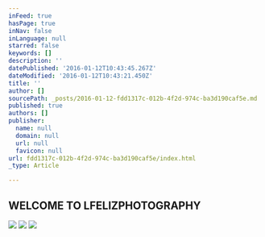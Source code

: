 ```yaml
---
inFeed: true
hasPage: true
inNav: false
inLanguage: null
starred: false
keywords: []
description: ''
datePublished: '2016-01-12T10:43:45.267Z'
dateModified: '2016-01-12T10:43:21.450Z'
title: ''
author: []
sourcePath: _posts/2016-01-12-fdd1317c-012b-4f2d-974c-ba3d190caf5e.md
published: true
authors: []
publisher:
  name: null
  domain: null
  url: null
  favicon: null
url: fdd1317c-012b-4f2d-974c-ba3d190caf5e/index.html
_type: Article

---
```

## WELCOME TO LFELIZPHOTOGRAPHY
![](https://the-grid-user-content.s3-us-west-2.amazonaws.com/2d4b9601-757d-4a93-bfcd-258b6d602266.jpg)
![](https://the-grid-user-content.s3-us-west-2.amazonaws.com/20c7d348-9d7b-476a-9173-01652100c1a5.jpg)
![](https://the-grid-user-content.s3-us-west-2.amazonaws.com/7a1de8b6-7887-4fe1-ba2c-5280db164345.jpg)
